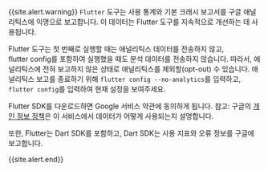 {{site.alert.warning}}
  `Flutter` 도구는 사용 통계와 기본 크래시 보고서를 
  구글 애널리틱스에 익명으로 보고합니다.
  이 데이터는 Flutter 도구를 지속적으로 개선하는 데 사용됩니다.
   
  Flutter 도구는 첫 번째로 실행할 때는 애널리틱스 데이터를 전송하지 않고,  
  flutter config를 포함하여 실행했을 때도 분석 데이터를 전송하지 않습니다.
  따라서, 애널리틱스에 전혀 보고하지 않은 상태로 애널리틱스를 제외할(opt-out) 수 있습니다. 
  애널리틱스 보고를 종료하기 위해 `flutter config --no-analytics`를 입력하고, 
  `flutter config`를 입력하여 현재 설정을 보여주세요.

  Flutter SDK를 다운로드하면 Google 서비스 약관에 동의하게 됩니다. 
  참고: 구글의 [개인 정보 정책][]은 이 서비스에서
  데이터가 어떻게 사용되는지 설명합니다.

  또한, Flutter는 Dart SDK를 포함하고,
  Dart SDK는 사용 지표와 오류 정보를 구글에 보고합니다. 

  [개인 정보 정책]: https://policies.google.com/privacy
{{site.alert.end}}
